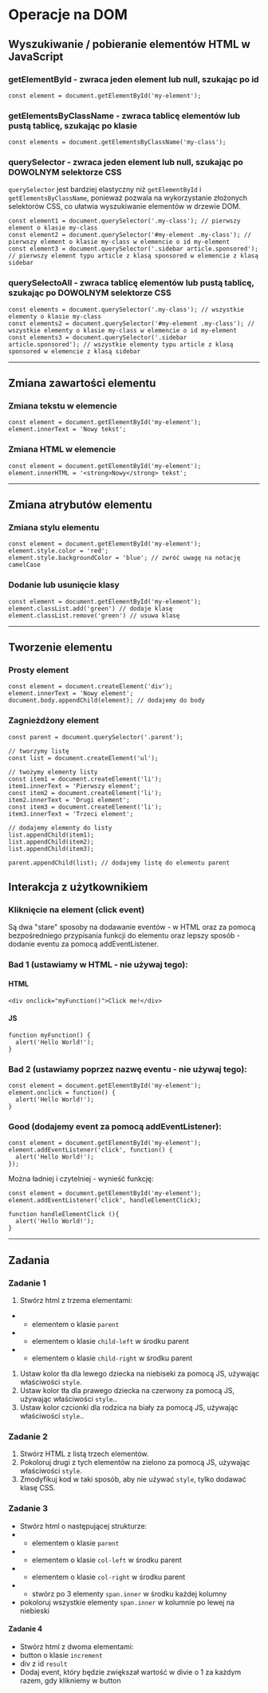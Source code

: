 # Operacje na DOM

## Wyszukiwanie / pobieranie elementów HTML w JavaScript

### getElementById - zwraca jeden element lub null, szukając po id

```
const element = document.getElementById('my-element');
```

### getElementsByClassName - zwraca tablicę elementów lub pustą tablicę, szukając po klasie

```
const elements = document.getElementsByClassName('my-class');
```

### querySelector - zwraca jeden element lub null, szukając po DOWOLNYM selektorze CSS

`querySelector` jest bardziej elastyczny niż `getElementById` i `getElementsByClassName`, ponieważ pozwala na wykorzystanie złożonych selektorów CSS, co ułatwia wyszukiwanie elementów w drzewie DOM.

```
const element1 = document.querySelector('.my-class'); // pierwszy element o klasie my-class
const element2 = document.querySelector('#my-element .my-class'); // pierwszy element o klasie my-class w elemencie o id my-element
const element3 = document.querySelector('.sidebar article.sponsored'); // pierwszy element typu article z klasą sponsored w elemencie z klasą sidebar
```

### querySelectoAll - zwraca tablicę elementów lub pustą tablicę, szukając po DOWOLNYM selektorze CSS

```
const elements = document.querySelector('.my-class'); // wszystkie elementy o klasie my-class
const elements2 = document.querySelector('#my-element .my-class'); // wszystkie elementy o klasie my-class w elemencie o id my-element
const elements3 = document.querySelector('.sidebar article.sponsored'); // wszystkie elementy typu article z klasą sponsored w elemencie z klasą sidebar
```

---

## Zmiana zawartości elementu

### Zmiana tekstu w elemencie

```
const element = document.getElementById('my-element');
element.innerText = 'Nowy tekst';
```

### Zmiana HTML w elemencie

```
const element = document.getElementById('my-element');
element.innerHTML = '<strong>Nowy</strong> tekst';
```

---

## Zmiana atrybutów elementu

### Zmiana stylu elementu

```
const element = document.getElementById('my-element');
element.style.color = 'red';
element.style.backgroundColor = 'blue'; // zwróć uwagę na notację camelCase
```

### Dodanie lub usunięcie klasy

```
const element = document.getElementById('my-element');
element.classList.add('green') // dodaje klasę
element.classList.remove('green') // usuwa klasę
```

---

## Tworzenie elementu

### Prosty element

```
const element = document.createElement('div');
element.innerText = 'Nowy element';
document.body.appendChild(element); // dodajemy do body

```

### Zagnieżdżony element

```
const parent = document.querySelector('.parent');

// tworzymy listę
const list = document.createElement('ul');

// twożymy elementy listy
const item1 = document.createElement('li');
item1.innerText = 'Pierwszy element';
const item2 = document.createElement('li');
item2.innerText = 'Drugi element';
const item3 = document.createElement('li');
item3.innerText = 'Trzeci element';

// dodajemy elementy do listy
list.appendChild(item1);
list.appendChild(item2);
list.appendChild(item3);

parent.appendChild(list); // dodajemy listę do elementu parent
```

## Interakcja z użytkownikiem

### Kliknięcie na element (click event)

Są dwa "stare" sposoby na dodawanie eventów - w HTML oraz za pomocą bezpośredniego przypisania funkcji do elementu oraz lepszy sposób - dodanie eventu za pomocą addEventListener.

### Bad 1 (ustawiamy w HTML - nie używaj tego):

#### **HTML**

```
<div onclick="myFunction()">Click me!</div>
```

#### **JS**

```
function myFunction() {
  alert('Hello World!');
}
```

### Bad 2 (ustawiamy poprzez nazwę eventu - nie używaj tego):

```
const element = document.getElementById('my-element');
element.onclick = function() {
  alert('Hello World!');
}

```

### Good (dodajemy event za pomocą addEventListener):

```
const element = document.getElementById('my-element');
element.addEventListener('click', function() {
  alert('Hello World!');
});
```

Można ładniej i czytelniej - wynieść funkcję:

```
const element = document.getElementById('my-element');
element.addEventListener('click', handleElementClick);

function handleElementClick (){
  alert('Hello World!');
}
```

---

## Zadania

### Zadanie 1

1. Stwórz html z trzema elementami:

- - elementem o klasie `parent`
- - elementem o klasie `child-left` w środku parent
- - elementem o klasie `child-right` w środku parent

1. Ustaw kolor tła dla lewego dziecka na niebiseki za pomocą JS, używając właściwości `style`.
1. Ustaw kolor tła dla prawego dziecka na czerwony za pomocą JS, używając właściwości `style`..
1. Ustaw kolor czcionki dla rodzica na biały za pomocą JS, używając właściwości `style`..

### Zadanie 2

1. Stwórz HTML z listą trzech elementów.
1. Pokoloruj drugi z tych elementów na zielono za pomocą JS, używając właściwości `style`.
1. Zmodyfikuj kod w taki sposób, aby nie używać `style`, tylko dodawać klasę CSS.

### Zadanie 3

- Stwórz html o następującej strukturze:
- - elementem o klasie `parent`
- - elementem o klasie `col-left` w środku parent
- - elementem o klasie `col-right` w środku parent
- - stwórz po 3 elementy `span.inner` w środku każdej kolumny
- pokoloruj wszystkie elementy `span.inner` w kolumnie po lewej na niebieski

#### Zadanie 4

- Stwórz html z dwoma elementami:
- button o klasie `increment`
- div z id `result`
- Dodaj event, który będzie zwiększał wartość w divie o 1 za każdym razem, gdy klikniemy w button
